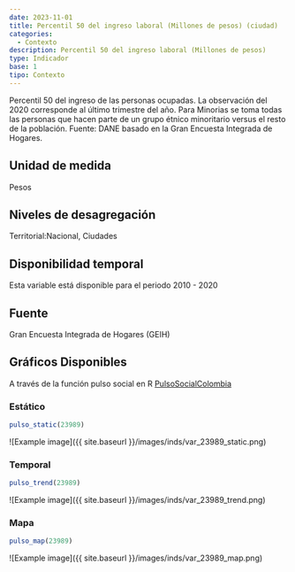 ```yaml
---
date: 2023-11-01
title: Percentil 50 del ingreso laboral (Millones de pesos) (ciudad)
categories:
  - Contexto
description: Percentil 50 del ingreso laboral (Millones de pesos)
type: Indicador
base: 1
tipo: Contexto
--- 
```


Percentil 50 del ingreso de las personas ocupadas. La observación del 2020 corresponde al último trimestre del año. Para Minorias se toma todas las personas que hacen parte de un grupo étnico minoritario versus el resto de la población.
Fuente: DANE basado en la Gran Encuesta Integrada de Hogares.

## Unidad de medida
Pesos

## Niveles de desagregación
Territorial:Nacional, Ciudades

## Disponibilidad temporal
Esta variable está disponible para el periodo 2010 - 2020

## Fuente
Gran Encuesta Integrada de Hogares (GEIH)

## Gráficos Disponibles

A través de la función pulso social en R [PulsoSocialColombia](https://github.com/pulsosocialcolombia/PulsoSocialColombia)

### Estático

``` R
pulso_static(23989)
```

![Example image]({{ site.baseurl }}/images/inds/var_23989_static.png)

### Temporal

``` R
pulso_trend(23989)
```

![Example image]({{ site.baseurl }}/images/inds/var_23989_trend.png)

### Mapa

``` R
pulso_map(23989)
```

![Example image]({{ site.baseurl }}/images/inds/var_23989_map.png)